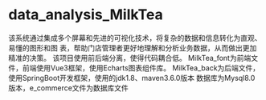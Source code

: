 # data_analysis_MilkTea
该系统通过集成多个屏幕和先进的可视化技术，将复杂的数据和信息转化为直观、易懂的图形和图 表，帮助门店管理者更好地理解和分析业务数据，从而做出更加精准的决策。
该项目使用前后端分离，使得代码耦合低。
MilkTea_font为前端文件，前端使用Vue3框架，使用Echarts图表组件库。
MilkTea_back为后端文件，使用SpringBoot开发框架，使用的jdk1.8、maven3.6.0版本
数据库为Mysql8.0版本，e_commerce文件为数据库文件
